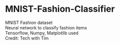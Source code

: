 # MNIST-Fashion-Classifier
MNIST Fashion dataset 
<br>
Neural network to classify fashion items
<br>
Tensorflow, Numpy, Matplotlib used
<br>
Credit: Tech with Tim
